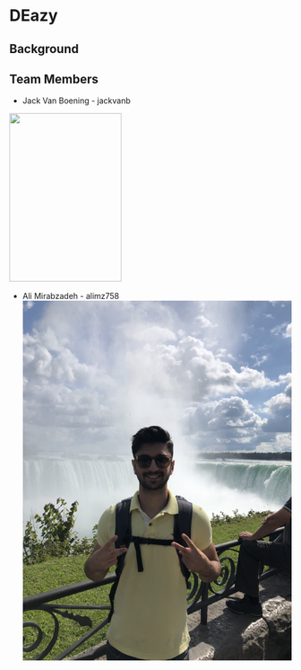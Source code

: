 # DEazy
## Background
## Team Members
* Jack Van Boening - jackvanb
<img src="https://drive.google.com/uc?export=view&id=1KfdY_o1BwmIzrpM52zrnNHt_0BZ1VRjY" style="width: 200px;height: 300px;">

* Ali Mirabzadeh - alimz758
![alt text](https://github.com/scalableinternetservices/deazy/blob/master/8EE93990-816F-4E45-9788-D5FDD24ABB07.jpeg)

